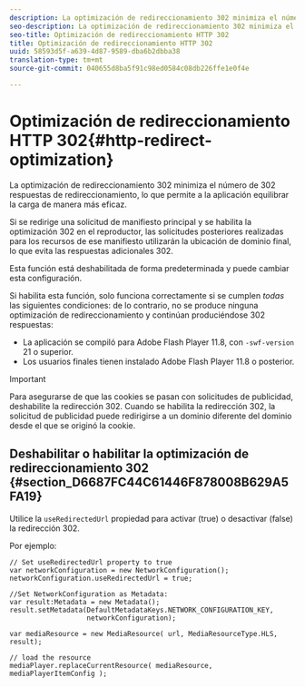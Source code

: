 ```yaml
---
description: La optimización de redireccionamiento 302 minimiza el número de 302 respuestas de redireccionamiento, lo que permite a la aplicación equilibrar la carga de manera más eficaz.
seo-description: La optimización de redireccionamiento 302 minimiza el número de 302 respuestas de redireccionamiento, lo que permite a la aplicación equilibrar la carga de manera más eficaz.
seo-title: Optimización de redireccionamiento HTTP 302
title: Optimización de redireccionamiento HTTP 302
uuid: 58593d5f-a639-4d87-9589-dba6b2dbba38
translation-type: tm+mt
source-git-commit: 040655d8ba5f91c98ed0584c08db226ffe1e0f4e

---
```



# Optimización de redireccionamiento HTTP 302{#http-redirect-optimization}

La optimización de redireccionamiento 302 minimiza el número de 302 respuestas de redireccionamiento, lo que permite a la aplicación equilibrar la carga de manera más eficaz.

Si se redirige una solicitud de manifiesto principal y se habilita la optimización 302 en el reproductor, las solicitudes posteriores realizadas para los recursos de ese manifiesto utilizarán la ubicación de dominio final, lo que evita las respuestas adicionales 302.

Esta función está deshabilitada de forma predeterminada y puede cambiar esta configuración.

Si habilita esta función, solo funciona correctamente si se cumplen *todas* las siguientes condiciones: de lo contrario, no se produce ninguna optimización de redireccionamiento y continúan produciéndose 302 respuestas:

* La aplicación se compiló para Adobe Flash Player 11.8, con `-swf-version` 21 o superior.
* Los usuarios finales tienen instalado Adobe Flash Player 11.8 o posterior.

>[!IMPORTANT]
>
>Para asegurarse de que las cookies se pasan con solicitudes de publicidad, deshabilite la redirección 302. Cuando se habilita la redirección 302, la solicitud de publicidad puede redirigirse a un dominio diferente del dominio desde el que se originó la cookie.

## Deshabilitar o habilitar la optimización de redireccionamiento 302 {#section_D6687FC44C61446F878008B629A5FA19}

Utilice la `useRedirectedUrl` propiedad para activar (true) o desactivar (false) la redirección 302.

<!--<a id="example_B886777252B745AAB48B1FCC42C97A25"></a>-->

Por ejemplo:

```
// Set useRedirectedUrl property to true 
var networkConfiguration = new NetworkConfiguration(); 
networkConfiguration.useRedirectedUrl = true; 
  
//Set NetworkConfiguration as Metadata: 
var result:Metadata = new Metadata(); 
result.setMetadata(DefaultMetadataKeys.NETWORK_CONFIGURATION_KEY,  
                   networkConfiguration); 
  
var mediaResource = new MediaResource( url, MediaResourceType.HLS, result); 
  
// load the resource 
mediaPlayer.replaceCurrentResource( mediaResource, mediaPlayerItemConfig );
```

